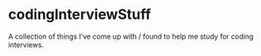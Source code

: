 # codingInterviewStuff
A collection of things I've come up with / found to help me study for coding interviews.

